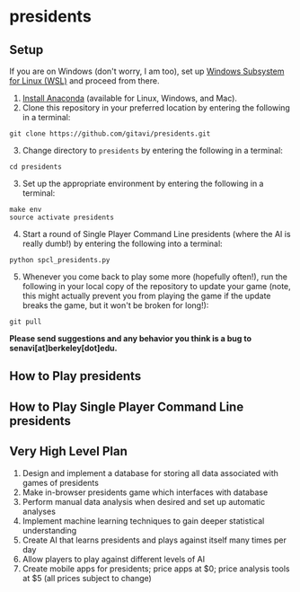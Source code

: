 # presidents

## Setup
If you are on Windows (don't worry, I am too), set up [Windows Subsystem for Linux (WSL)](https://docs.microsoft.com/en-us/windows/wsl/install-win10) and proceed from there.

1. [Install Anaconda](https://conda.io/docs/user-guide/install/index.html) (available for Linux, Windows, and Mac).
2. Clone this repository in your preferred location by entering the following in a terminal:
~~~
git clone https://github.com/gitavi/presidents.git
~~~
3. Change directory to `presidents` by entering the following in a terminal:
~~~
cd presidents
~~~
3. Set up the appropriate environment by entering the following in a terminal:
~~~
make env
source activate presidents
~~~
4. Start a round of Single Player Command Line presidents (where the AI is really dumb!) by entering the following into a terminal:
~~~
python spcl_presidents.py
~~~
5. Whenever you come back to play some more (hopefully often!), run the following in your local copy of the repository to update your game (note, this might actually prevent you from playing the game if the update breaks the game, but it won't be broken for long!):
~~~
git pull
~~~

**Please send suggestions and any behavior you think is a bug to senavi[at]berkeley[dot]edu.**

## How to Play presidents

## How to Play Single Player Command Line presidents

## Very High Level Plan

1. Design and implement a database for storing all data associated with games of presidents
2. Make in-browser presidents game which interfaces with database
3. Perform manual data analysis when desired and set up automatic analyses
4. Implement machine learning techniques to gain deeper statistical understanding
5. Create AI that learns presidents and plays against itself many times per day
6. Allow players to play against different levels of AI
7. Create mobile apps for presidents; price apps at $0; price analysis tools at $5 (all prices subject to change)